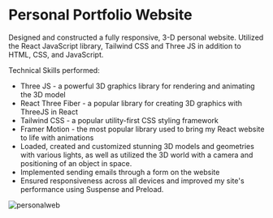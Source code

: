 # Personal Portfolio Website

Designed and constructed a fully responsive, 3-D personal website. Utilized the React JavaScript library, Tailwind CSS and Three JS in addition to HTML, CSS, and JavaScript. 

Technical Skills performed:
- Three JS - a powerful 3D graphics library for rendering and animating the 3D model
- React Three Fiber - a popular library for creating 3D graphics with ThreeJS in React
- Tailwind CSS - a popular utility-first CSS styling framework
- Framer Motion - the most popular library used to bring my React website to life with animations
- Loaded, created and customized stunning 3D models and geometries with various lights, as well as utilized the 3D world with a camera and positioning of an object in space.
- Implemented sending emails through a form on the website
- Ensured responsiveness across all devices and improved my site's performance using Suspense and Preload.

![personalweb](https://github.com/Haseeb-Moheb/3d_portfolio/assets/118638791/f54b0d75-eb20-45c3-85ea-77a647d6d2ab)
